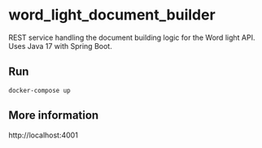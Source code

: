 # word_light_document_builder
REST service handling the document building logic for the Word light API. Uses Java 17 with Spring Boot.

## Run
```docker-compose up``` <br>

## More information
<!-- TODO: add prod version when going live -->
http://localhost:4001